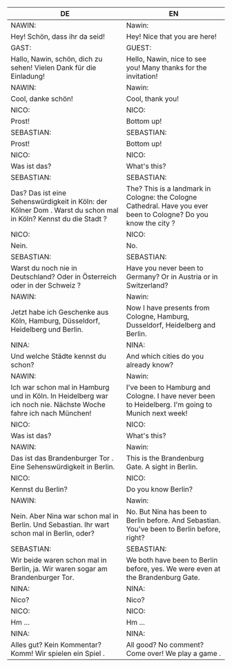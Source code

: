 |DE|EN|
|---|---|
|NAWIN:|Nawin:|
|Hey! Schön, dass ihr da seid!|Hey! Nice that you are here!|
|GAST:|GUEST:|
|Hallo, Nawin, schön, dich zu sehen! Vielen Dank für die Einladung!|Hello, Nawin, nice to see you! Many thanks for the invitation!|
|NAWIN:|Nawin:|
|Cool, danke schön!|Cool, thank you!|
|NICO:|NICO:|
|Prost!|Bottom up!|
|SEBASTIAN:|SEBASTIAN:|
|Prost!|Bottom up!|
|NICO:|NICO:|
|Was ist das? |What's this?|
|SEBASTIAN:|SEBASTIAN:|
|Das? Das ist eine Sehenswürdigkeit in Köln: der Kölner Dom . Warst du schon mal in Köln? Kennst du die Stadt ?|The? This is a landmark in Cologne: the Cologne Cathedral. Have you ever been to Cologne? Do you know the city ?|
|NICO:|NICO:|
|Nein.|No.|
|SEBASTIAN:|SEBASTIAN:|
|Warst du noch nie in Deutschland? Oder in Österreich oder in der Schweiz ?|Have you never been to Germany? Or in Austria or in Switzerland?|
|NAWIN:|Nawin:|
|Jetzt habe ich Geschenke aus Köln, Hamburg, Düsseldorf, Heidelberg und Berlin.|Now I have presents from Cologne, Hamburg, Dusseldorf, Heidelberg and Berlin.|
|NINA:|NINA:|
|Und welche Städte kennst du schon?|And which cities do you already know?|
|NAWIN:|Nawin:|
|Ich war schon mal in Hamburg und in Köln. In Heidelberg war ich noch nie. Nächste Woche fahre ich nach München!|I've been to Hamburg and Cologne. I have never been to Heidelberg. I'm going to Munich next week!|
|NICO:|NICO:|
|Was ist das?|What's this?|
|NAWIN:|Nawin:|
|Das ist das Brandenburger Tor . Eine Sehenswürdigkeit in Berlin.|This is the Brandenburg Gate. A sight in Berlin.|
|NICO:|NICO:|
|Kennst du Berlin?|Do you know Berlin?|
|NAWIN:|Nawin:|
|Nein. Aber Nina war schon mal in Berlin. Und Sebastian. Ihr wart schon mal in Berlin, oder?|No. But Nina has been to Berlin before. And Sebastian. You've been to Berlin before, right?|
|SEBASTIAN:|SEBASTIAN:|
|Wir beide waren schon mal in Berlin, ja. Wir waren sogar am Brandenburger Tor.|We both have been to Berlin before, yes. We were even at the Brandenburg Gate.|
|NINA:|NINA:|
|Nico?|Nico?|
|NICO:|NICO:|
|Hm …|Hm ...|
|NINA:|NINA:|
|Alles gut? Kein Kommentar? Komm! Wir spielen ein Spiel .|All good? No comment? Come over! We play a game .|
